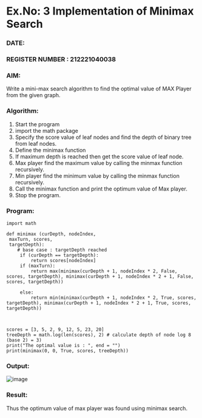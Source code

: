 # Ex.No: 3  Implementation of Minimax Search
### DATE:                                                                            
### REGISTER NUMBER : 212221040038
### AIM: 
Write a mini-max search algorithm to find the optimal value of MAX Player from the given graph.
### Algorithm:
1. Start the program
2. import the math package
3. Specify the score value of leaf nodes and find the depth of binary tree from leaf nodes.
4. Define the minimax function
5. If maximum depth is reached then get the score value of leaf node.
6. Max player find the maximum value by calling the minmax function recursively.
7. Min player find the minimum value by calling the minmax function recursively.
8. Call the minimax function  and print the optimum value of Max player.
9. Stop the program. 

### Program:
```
import math

def minimax (curDepth, nodeIndex, 
 maxTurn, scores, 
 targetDepth):
    # base case : targetDepth reached 
     if (curDepth == targetDepth): 
         return scores[nodeIndex] 
     if (maxTurn): 
         return max(minimax(curDepth + 1, nodeIndex * 2, False, scores, targetDepth), minimax(curDepth + 1, nodeIndex * 2 + 1, False, scores, targetDepth)) 
 
     else: 
         return min(minimax(curDepth + 1, nodeIndex * 2, True, scores, targetDepth), minimax(curDepth + 1, nodeIndex * 2 + 1, True, scores, targetDepth)) 
 
    
 
scores = [3, 5, 2, 9, 12, 5, 23, 20] 
treeDepth = math.log(len(scores), 2) # calculate depth of node log 8 (base 2) = 3) 
print("The optimal value is : ", end = "") 
print(minimax(0, 0, True, scores, treeDepth)) 
```


### Output:
![image](https://github.com/Dhanush12022004/AI_Lab_2023-24/assets/128135558/b988efbd-1488-4f60-9723-6f5dc4ea7498)



### Result:
Thus the optimum value of max player was found using minimax search.
